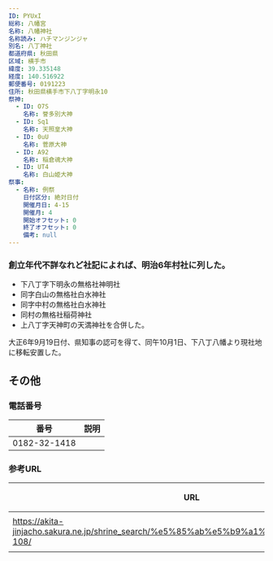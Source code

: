 ```yaml
---
ID: PYUxI
総称: 八幡宮
名称: 八幡神社
名称読み: ハチマンジンジャ
別名: 八丁神社
都道府県: 秋田県
区域: 横手市
緯度: 39.335148
経度: 140.516922
郵便番号: 0191223
住所: 秋田県横手市下八丁字明永10
祭神:
  - ID: O7S
    名称: 誉多別大神
  - ID: Sq1
    名称: 天照皇大神
  - ID: 0uU
    名称: 菅原大神
  - ID: A92
    名称: 稲倉魂大神
  - ID: UT4
    名称: 白山姫大神
祭事:
  - 名称: 例祭
    日付区分: 絶対日付
    開催月日: 4-15
    開催月: 4
    開始オフセット: 0
    終了オフセット: 0
    備考: null
---
```


### 創立年代不詳なれど社記によれば、明治6年村社に列した。

- 下八丁字下明永の無格社神明社
- 同字白山の無格社白水神社
- 同字中村の無格社白水神社
- 同村の無格社稲荷神社
- 上八丁字天神町の天満神社を合併した。

大正6年9月19日付、県知事の認可を得て、同午10月1日、下八丁八幡より現社地に移転安置した。

## その他

### 電話番号

| 番号         | 説明 |
| ------------ | ---- |
| 0182-32-1418 |      |

### 参考URL

| URL                                                                                         | 説明   |
| ------------------------------------------------------------------------------------------- | ------ |
| https://akita-jinjacho.sakura.ne.jp/shrine_search/%e5%85%ab%e5%b9%a1%e7%a5%9e%e7%a4%be-108/ | 神社庁 |
